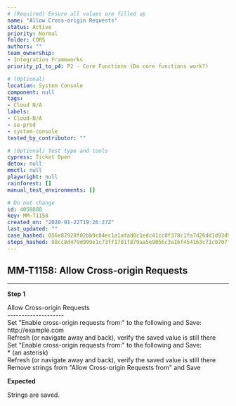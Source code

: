 ```yaml
---
# (Required) Ensure all values are filled up
name: "Allow Cross-origin Requests"
status: Active
priority: Normal
folder: CORS
authors: ""
team_ownership: 
- Integration Frameworks
priority_p1_to_p4: P2 - Core Functions (Do core functions work?)

# (Optional)
location: System Console
component: null
tags:
- Cloud N/A
labels: 
- Cloud-N/A
- se-prod
- system-console
tested_by_contributor: ""

# (Optional) Test type and tools
cypress: Ticket Open
detox: null
mmctl: null
playwright: null
rainforest: []
manual_test_environments: []

# Do not change
id: 4058888
key: MM-T1158
created_on: "2020-01-22T19:26:27Z"
last_updated: ""
case_hashed: 056e87928f02bb9c84ec1a1afad0c1edc41cc8f378c1fa7d26dd1d93d59cec56dc1ebd415934fabdd04c28409c15036f
steps_hashed: 98cc8d479d999e1c73ff1701f879aa5e9056c3a16f454163c71c0707f977fa647e583b4515576f1c8526bc5a82caa68b
---
```


<!-- (Auto-generated) Based on frontmatter's "key" and "name" -->

## MM-T1158: Allow Cross-origin Requests

---

**Step 1**

Allow Cross-origin Requests\
\--------------------\
Set "Enable cross-origin requests from:" to the following and Save:\
http\://example.com\
Refresh (or navigate away and back), verify the saved value is still there\
Set "Enable cross-origin requests from:" to the following and Save:\
\* (an asterisk)\
Refresh (or navigate away and back), verify the saved value is still there\
Remove strings from "Allow Cross-origin Requests from" and Save

**Expected**

Strings are saved.
